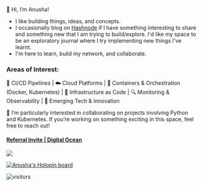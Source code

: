 👋 Hi, I’m Anusha!
- I like building things, ideas, and concepts.
- I occasionally blog on <a href="https://anushasridharan.in">Hashnode</a> if I have something interesting to share and something new that I am trying to build/explore. I'd like my space to be an exploratory journal where I try implementing new things I've learnt. 
- I'm here to learn, build my network, and collaborate.

<h3> Areas of Interest: </h3>
🔧 CI/CD Pipelines | ☁️ Cloud Platforms | 🐳 Containers & Orchestration (Docker, Kubernetes) | 🧪 Infrastructure as Code | 🔍 Monitoring & Observability | 🧠 Emerging Tech & Innovation

🚀 I’m particularly interested in collaborating on projects involving Python and Kubernetes. If you’re working on something exciting in this space, feel free to reach out!


<h4><a href="https://www.digitalocean.com/?refcode=29da0435ce32&utm_campaign=Referral_Invite&utm_medium=Referral_Program&utm_source=badge">Referral Invite | Digital Ocean</a>
</h4>

<img src="https://github-profile-trophy.vercel.app/?username=anushas-dev&theme=discord" />

[![Anusha's Holopin board](https://holopin.me/anushas)](https://holopin.io/@anushas)

![visitors](https://visitor-badge.laobi.icu/badge?page_id=anushas-dev)
